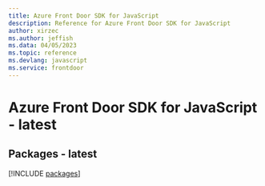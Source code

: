 ```yaml
---
title: Azure Front Door SDK for JavaScript
description: Reference for Azure Front Door SDK for JavaScript
author: xirzec
ms.author: jeffish
ms.data: 04/05/2023
ms.topic: reference
ms.devlang: javascript
ms.service: frontdoor
---
```

# Azure Front Door SDK for JavaScript - latest
## Packages - latest
[!INCLUDE [packages](front-door-index.md)]